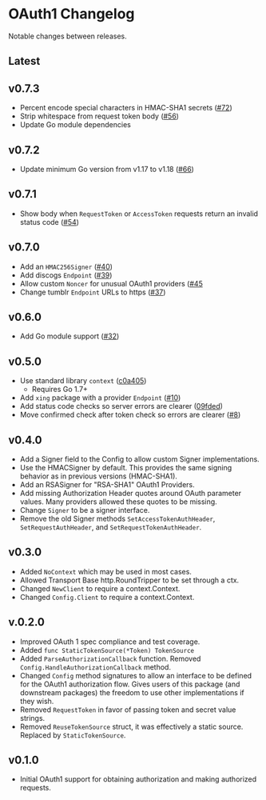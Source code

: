 # OAuth1 Changelog

Notable changes between releases.

## Latest

## v0.7.3

* Percent encode special characters in HMAC-SHA1 secrets ([#72](https://github.com/dghubble/oauth1/pull/72))
* Strip whitespace from request token body ([#56](https://github.com/dghubble/oauth1/pull/56))
* Update Go module dependencies

## v0.7.2

* Update minimum Go version from v1.17 to v1.18 ([#66](https://github.com/dghubble/oauth1/pull/66))

## v0.7.1

* Show body when `RequestToken` or `AccessToken` requests return an invalid status code ([#54](https://github.com/dghubble/oauth1/pull/54))

## v0.7.0

* Add an `HMAC256Signer` ([#40](https://github.com/dghubble/oauth1/pull/40))
* Add discogs `Endpoint` ([#39](https://github.com/dghubble/oauth1/pull/39))
* Allow custom `Noncer` for unusual OAuth1 providers ([#45](https://github.com/dghubble/oauth1/pull/45)
* Change tumblr `Endpoint` URLs to https ([#37](https://github.com/dghubble/oauth1/pull/37))

## v0.6.0

* Add Go module support ([#32](https://github.com/dghubble/oauth1/pull/32))

## v0.5.0

* Use standard library `context` ([c0a405](https://github.com/dghubble/oauth1/commit/c0a405baf29f5ed2616bc1ef6b778532c960aa5b))
  * Requires Go 1.7+
* Add `xing` package with a provider `Endpoint` ([#10](https://github.com/dghubble/oauth1/pull/10))
* Add status code checks so server errors are clearer ([09fded](https://github.com/dghubble/oauth1/commit/b0d5c93a5292844f3fd568893ce4e12bdcdb79ae))
* Move confirmed check after token check so errors are clearer ([#8](https://github.com/dghubble/oauth1/pull/8))

## v0.4.0

* Add a Signer field to the Config to allow custom Signer implementations.
* Use the HMACSigner by default. This provides the same signing behavior as in previous versions (HMAC-SHA1).
* Add an RSASigner for "RSA-SHA1" OAuth1 Providers.
* Add missing Authorization Header quotes around OAuth parameter values. Many providers allowed these quotes to be missing.
* Change `Signer` to be a signer interface.
* Remove the old Signer methods `SetAccessTokenAuthHeader`, `SetRequestAuthHeader`, and `SetRequestTokenAuthHeader`.

## v0.3.0

* Added `NoContext` which may be used in most cases.
* Allowed Transport Base http.RoundTripper to be set through a ctx.
* Changed `NewClient` to require a context.Context.
* Changed `Config.Client` to require a context.Context.

## v.0.2.0

* Improved OAuth 1 spec compliance and test coverage.
* Added `func StaticTokenSource(*Token) TokenSource`
* Added `ParseAuthorizationCallback` function. Removed `Config.HandleAuthorizationCallback` method.
* Changed `Config` method signatures to allow an interface to be defined for the OAuth1 authorization flow. Gives users of this package (and downstream packages) the freedom to use other implementations if they wish.
* Removed `RequestToken` in favor of passing token and secret value strings.
* Removed `ReuseTokenSource` struct, it was effectively a static source. Replaced by `StaticTokenSource`.

## v0.1.0

* Initial OAuth1 support for obtaining authorization and making authorized requests.
